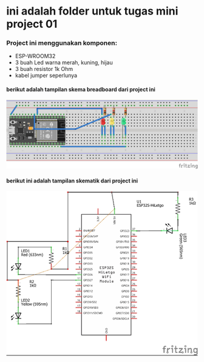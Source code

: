# ini adalah folder untuk tugas mini project 01
### Project ini menggunakan komponen:
 - ESP-WROOM32
 - 3 buah Led warna merah, kuning, hijau
 - 3 buah resistor 1k Ohm
 - kabel jumper seperlunya
#### berikut adalah tampilan skema breadboard dari project ini
![skema breadboard](https://github.com/AnandaAp/IoT/blob/main/MiniProject01/TrafficLight/skema/rangkaian%20breadboard%20trafficlight%20menggunakan%20esp-wroom32.jpg)
#### berikut ini adalah tampilan skematik dari project ini
![skematik](https://github.com/AnandaAp/IoT/blob/main/MiniProject01/TrafficLight/skema/rangkaian%20skematik.jpg)
